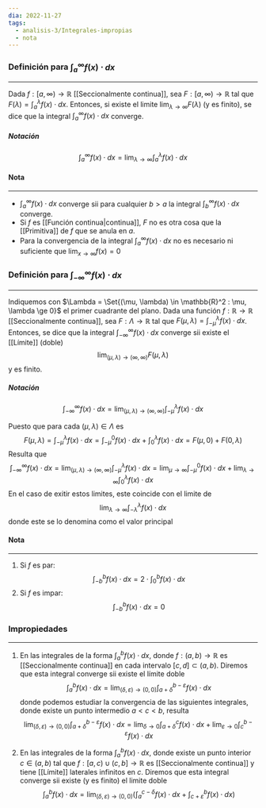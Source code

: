 ```yaml
---
dia: 2022-11-27
tags:
  - analisis-3/Integrales-impropias
  - nota
---
```

### Definición para $\int_a^\infty f(x) \cdot dx$
---
Dada $f : [a, \infty) \to \mathbb{R}$ [[Seccionalmente continua]], sea $F : [a, \infty) \to \mathbb{R}$ tal que $F(\lambda) = \int_a^\lambda f(x) \cdot dx$. Entonces, si existe el limite $\lim_{\lambda \to \infty} F(\lambda)$ (y es finito), se dice que la integral $\int_a^\infty f(x) \cdot dx$ converge.

##### Notación
$$ \int_a^\infty f(x) \cdot dx = \lim_{\lambda \to \infty} \int_a^\lambda f(x) \cdot dx $$

#### Nota
---
* $\int_a^\infty f(x) \cdot dx$ converge sii para cualquier $b > a$ la integral $\int_b^\infty f(x) \cdot dx$ converge.
* Si $f$ es [[Función continua|continua]], $F$ no es otra cosa que la [[Primitiva]] de $f$ que se anula en $a$.
* Para la convergencia de la integral $\int_a^\infty f(x) \cdot dx$ no es necesario ni suficiente que $\lim_{x \to \infty} f(x) = 0$



### Definición para $\int_{-\infty}^\infty f(x) \cdot dx$
---
Indiquemos con $\Lambda = \Set{(\mu, \lambda) \in \mathbb{R}^2 : \mu, \lambda \ge 0}$ el primer cuadrante del plano. Dada una función $f : \mathbb{R} \to \mathbb{R}$ [[Seccionalmente continua]], sea $F : \Lambda \to \mathbb{R}$ tal que $F(\mu, \lambda) = \int_{-\mu}^\lambda f(x) \cdot dx$. Entonces, se dice que la integral $\int_{-\infty}^\infty f(x) \cdot dx$ converge sii existe el [[Límite]] (doble) $$ \lim_{(\mu, \lambda) \to (\infty, \infty)} F(\mu, \lambda)$$ y es finito.

##### Notación
$$ \int_{-\infty}^\infty f(x) \cdot dx = \lim_{(\mu, \lambda) \to (\infty, \infty)} \int_{-\mu}^\lambda f(x) \cdot dx $$

Puesto que para cada $(\mu, \lambda) \in \Lambda$ es $$ F(\mu, \lambda) = \int_{-\mu}^{\lambda} f(x) \cdot dx = \int_{-\mu}^{0} f(x) \cdot dx + \int_{0}^{\lambda} f(x) \cdot dx = F(\mu, 0) + F(0, \lambda) $$
Resulta que $$ \int_{-\infty}^\infty f(x) \cdot dx = \lim_{(\mu, \lambda) \to (\infty, \infty)} \int_{-\mu}^{\lambda} f(x) \cdot dx = \lim_{\mu \to \infty} \int_{-\mu}^{0} f(x) \cdot dx + \lim_{\lambda \to \infty} \int_{0}^{\lambda} f(x) \cdot dx$$
En el caso de exitir estos limites, este coincide con el limite de $$\lim_{\lambda \to \infty} \int_{-\lambda}^{\lambda} f(x) \cdot dx$$ donde este se lo denomina como el valor principal 

#### Nota
---
1) Si $f$ es par: $$ \int_{-b}^{b} f(x) \cdot dx = 2 \cdot \int_0^b f(x) \cdot dx $$
2) Si $f$ es impar: $$ \int_{-b}^{b} f(x) \cdot dx = 0 $$

### Impropiedades
---
1) En las integrales de la forma $\int_a^b f(x) \cdot dx$, donde $f : (a, b) \to \mathbb{R}$ es [[Seccionalmente continua]] en cada intervalo $[c, d] \subset (a, b)$. Diremos que esta integral converge sii existe el límite doble $$ \int_a^b f(x) \cdot dx = \lim_{(\delta, \varepsilon) \to (0, 0)} \int_{a + \delta}^{b - \varepsilon} f(x) \cdot dx $$ donde podemos estudiar la convergencia de las siguientes integrales, donde existe un punto intermedio $a < c < b$, resulta $$ \lim_{(\delta, \varepsilon) \to (0, 0)} \int_{a + \delta}^{b - \varepsilon} f(x) \cdot dx = \lim_{\delta \to 0} \int_{a + \delta}^{c} f(x) \cdot dx + \lim_{\varepsilon \to 0} \int_{c}^{b - \varepsilon} f(x) \cdot dx $$

2) En las integrales de la forma $\int_a^b f(x) \cdot dx$, donde existe un punto interior $c \in (a, b)$ tal que $f : [a, c) \cup (c, b] \to \mathbb{R}$ es [[Seccionalmente continua]] y tiene [[Límite]] laterales infinitos en $c$. Diremos que esta integral converge sii existe (y es finito) el limite doble $$ \int_a^b f(x) \cdot dx = \lim_{(\delta, \varepsilon) \to (0,0)} \Bigg( \int_a^{c - \delta} f(x) \cdot dx + \int_{c + \varepsilon}^b f(x) \cdot dx \Bigg) $$

